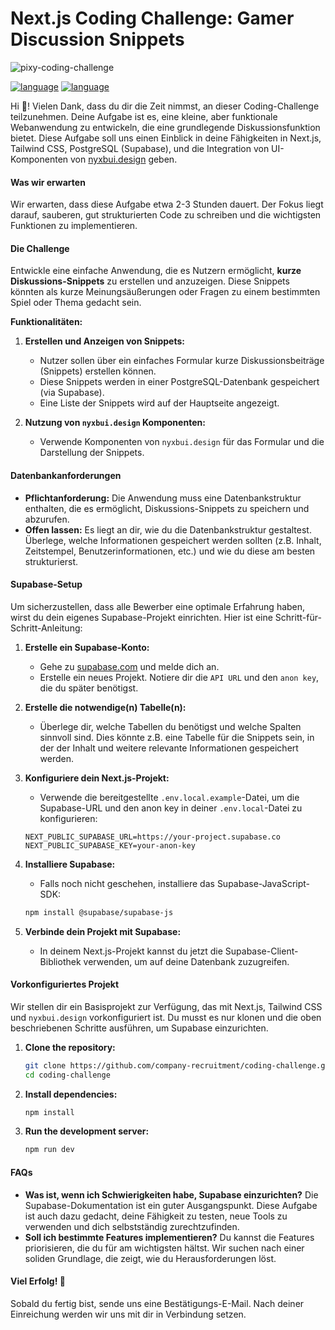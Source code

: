 # **Next.js Coding Challenge: Gamer Discussion Snippets**

![pixy-coding-challenge](https://raw.githubusercontent.com/company-recruitment/coding-challenge/main/assets/pixy-coding-challenge.png)

[![language](https://img.shields.io/badge/language-English-121212.svg?style=for-the-badge&labelColor=121212f2&color=9945FF)](https://github.com/company-recruitment/coding-challenge/blob/main/README.md)
[![language](https://img.shields.io/badge/language-German-121212.svg?style=for-the-badge&labelColor=121212f2&color=9945FF)](https://github.com/company-recruitment/coding-challenge/blob/main/README-de.md)

Hi 👋! Vielen Dank, dass du dir die Zeit nimmst, an dieser Coding-Challenge teilzunehmen. Deine Aufgabe ist es, eine kleine, aber funktionale Webanwendung zu entwickeln, die eine grundlegende Diskussionsfunktion bietet. Diese Aufgabe soll uns einen Einblick in deine Fähigkeiten in Next.js, Tailwind CSS, PostgreSQL (Supabase), und die Integration von UI-Komponenten von [nyxbui.design](https://nyxbui.design) geben.

#### **Was wir erwarten**

Wir erwarten, dass diese Aufgabe etwa 2-3 Stunden dauert. Der Fokus liegt darauf, sauberen, gut strukturierten Code zu schreiben und die wichtigsten Funktionen zu implementieren.

#### **Die Challenge**

Entwickle eine einfache Anwendung, die es Nutzern ermöglicht, **kurze Diskussions-Snippets** zu erstellen und anzuzeigen. Diese Snippets könnten als kurze Meinungsäußerungen oder Fragen zu einem bestimmten Spiel oder Thema gedacht sein.

**Funktionalitäten:**

1. **Erstellen und Anzeigen von Snippets:**

   -  Nutzer sollen über ein einfaches Formular kurze Diskussionsbeiträge (Snippets) erstellen können.
   -  Diese Snippets werden in einer PostgreSQL-Datenbank gespeichert (via Supabase).
   -  Eine Liste der Snippets wird auf der Hauptseite angezeigt.

2. **Nutzung von `nyxbui.design` Komponenten:**
   -  Verwende Komponenten von `nyxbui.design` für das Formular und die Darstellung der Snippets.

#### **Datenbankanforderungen**

-  **Pflichtanforderung:** Die Anwendung muss eine Datenbankstruktur enthalten, die es ermöglicht, Diskussions-Snippets zu speichern und abzurufen.
-  **Offen lassen:** Es liegt an dir, wie du die Datenbankstruktur gestaltest. Überlege, welche Informationen gespeichert werden sollten (z.B. Inhalt, Zeitstempel, Benutzerinformationen, etc.) und wie du diese am besten strukturierst.

#### **Supabase-Setup**

Um sicherzustellen, dass alle Bewerber eine optimale Erfahrung haben, wirst du dein eigenes Supabase-Projekt einrichten. Hier ist eine Schritt-für-Schritt-Anleitung:

1. **Erstelle ein Supabase-Konto:**

   -  Gehe zu [supabase.com](https://supabase.com) und melde dich an.
   -  Erstelle ein neues Projekt. Notiere dir die `API URL` und den `anon key`, die du später benötigst.

2. **Erstelle die notwendige(n) Tabelle(n):**

   -  Überlege dir, welche Tabellen du benötigst und welche Spalten sinnvoll sind. Dies könnte z.B. eine Tabelle für die Snippets sein, in der der Inhalt und weitere relevante Informationen gespeichert werden.

3. **Konfiguriere dein Next.js-Projekt:**

   -  Verwende die bereitgestellte `.env.local.example`-Datei, um die Supabase-URL und den anon key in deiner `.env.local`-Datei zu konfigurieren:

   ```plaintext
   NEXT_PUBLIC_SUPABASE_URL=https://your-project.supabase.co
   NEXT_PUBLIC_SUPABASE_KEY=your-anon-key
   ```

4. **Installiere Supabase:**

   -  Falls noch nicht geschehen, installiere das Supabase-JavaScript-SDK:

   ```bash
   npm install @supabase/supabase-js
   ```

5. **Verbinde dein Projekt mit Supabase:**
   -  In deinem Next.js-Projekt kannst du jetzt die Supabase-Client-Bibliothek verwenden, um auf deine Datenbank zuzugreifen.

#### **Vorkonfiguriertes Projekt**

Wir stellen dir ein Basisprojekt zur Verfügung, das mit Next.js, Tailwind CSS und `nyxbui.design` vorkonfiguriert ist. Du musst es nur klonen und die oben beschriebenen Schritte ausführen, um Supabase einzurichten.

1. **Clone the repository:**

   ```bash
   git clone https://github.com/company-recruitment/coding-challenge.git
   cd coding-challenge
   ```

2. **Install dependencies:**

   ```bash
   npm install
   ```

3. **Run the development server:**
   ```bash
   npm run dev
   ```

#### **FAQs**

-  **Was ist, wenn ich Schwierigkeiten habe, Supabase einzurichten?** Die Supabase-Dokumentation ist ein guter Ausgangspunkt. Diese Aufgabe ist auch dazu gedacht, deine Fähigkeit zu testen, neue Tools zu verwenden und dich selbstständig zurechtzufinden.
-  **Soll ich bestimmte Features implementieren?** Du kannst die Features priorisieren, die du für am wichtigsten hältst. Wir suchen nach einer soliden Grundlage, die zeigt, wie du Herausforderungen löst.

#### **Viel Erfolg! 💪**

Sobald du fertig bist, sende uns eine Bestätigungs-E-Mail. Nach deiner Einreichung werden wir uns mit dir in Verbindung setzen.

